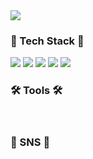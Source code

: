 <img src="https://capsule-render.vercel.app/api?type=waving&color=auto&height=200&section=header&text=codingkid&fontSize=90" />

<div align=“center”>
<h3>🎇 Tech Stack 🎇</h3>
<img src="https://img.shields.io/badge/Java-007396?style=flat&logo=Java&logoColor=white" />
<img src="https://img.shields.io/badge/spring-#6DB33F?style=flat&logo=spring&logoColor=white" />
<img src="https://img.shields.io/badge/HTML5-E34F26?style=flat&logo=HTML5&logoColor=white" />
<img src="https://img.shields.io/badge/CSS3-1572B6?style=flat&logo=CSS3&logoColor=white" />
<img src="https://img.shields.io/badge/javascript-ffee4a?style=flat&logo=javascript&logoColor=white" />

<br>
<h3>🛠️ Tools 🛠️</h3>

<br>
<h3>🪪 SNS 🪪</h3>

</div>
